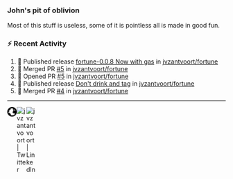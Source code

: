 ### John's pit of oblivion

Most of this stuff is useless, some of it is pointless all is made in good fun.

### :zap: Recent Activity

<!--START_SECTION:activity-->
1. 🚀 Published release [fortune-0.0.8 Now with gas](https://github.com/jvzantvoort/fortune/releases/tag/fortune-0.0.8) in [jvzantvoort/fortune](https://github.com/jvzantvoort/fortune)
2. 🎉 Merged PR [#5](https://github.com/jvzantvoort/fortune/pull/5) in [jvzantvoort/fortune](https://github.com/jvzantvoort/fortune)
3. 💪 Opened PR [#5](https://github.com/jvzantvoort/fortune/pull/5) in [jvzantvoort/fortune](https://github.com/jvzantvoort/fortune)
4. 🚀 Published release [Don't drink and tag](https://github.com/jvzantvoort/fortune/releases/tag/fortune-0.0.7) in [jvzantvoort/fortune](https://github.com/jvzantvoort/fortune)
5. 🎉 Merged PR [#4](https://github.com/jvzantvoort/fortune/pull/4) in [jvzantvoort/fortune](https://github.com/jvzantvoort/fortune)
<!--END_SECTION:activity-->

---

[<img align="left" alt="jvzantvoort.org" width="22px" src="https://raw.githubusercontent.com/iconic/open-iconic/master/svg/globe.svg" />][website]
[<img align="left" alt="jvzantvoort | Twitter" width="22px" src="https://cdn.jsdelivr.net/npm/simple-icons@v3/icons/twitter.svg" />][twitter]
[<img align="left" alt="jvzantvoort | LinkedIn" width="22px" src="https://cdn.jsdelivr.net/npm/simple-icons@v3/icons/linkedin.svg" />][linkedin]


[website]: https://vanzantvoort.org/
[twitter]: https://twitter.com/jvanzantvoort
[linkedin]: https://www.linkedin.com/in/johnvanzantvoort/

